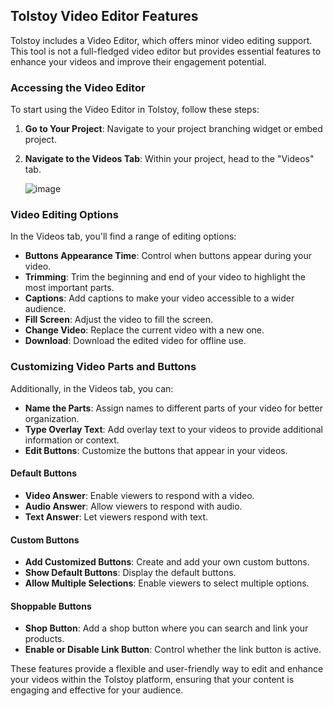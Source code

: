 ## Tolstoy Video Editor Features

Tolstoy includes a Video Editor, which offers minor video editing support. This tool is not a full-fledged video editor but provides essential features to enhance your videos and improve their engagement potential.

### Accessing the Video Editor

To start using the Video Editor in Tolstoy, follow these steps:

1. **Go to Your Project**: Navigate to your project branching widget or embed project.
2. **Navigate to the Videos Tab**: Within your project, head to the "Videos" tab.

   ![image](https://github.com/user-attachments/assets/9df4fb72-c47c-4bcf-bc30-ec5d05796b55)

### Video Editing Options

In the Videos tab, you'll find a range of editing options:

- **Buttons Appearance Time**: Control when buttons appear during your video.
- **Trimming**: Trim the beginning and end of your video to highlight the most important parts.
- **Captions**: Add captions to make your video accessible to a wider audience.
- **Fill Screen**: Adjust the video to fill the screen.
- **Change Video**: Replace the current video with a new one.
- **Download**: Download the edited video for offline use.

### Customizing Video Parts and Buttons

Additionally, in the Videos tab, you can:

- **Name the Parts**: Assign names to different parts of your video for better organization.
- **Type Overlay Text**: Add overlay text to your videos to provide additional information or context.
- **Edit Buttons**: Customize the buttons that appear in your videos.

#### Default Buttons

- **Video Answer**: Enable viewers to respond with a video.
- **Audio Answer**: Allow viewers to respond with audio.
- **Text Answer**: Let viewers respond with text.

#### Custom Buttons

- **Add Customized Buttons**: Create and add your own custom buttons.
- **Show Default Buttons**: Display the default buttons.
- **Allow Multiple Selections**: Enable viewers to select multiple options.

#### Shoppable Buttons

- **Shop Button**: Add a shop button where you can search and link your products.
- **Enable or Disable Link Button**: Control whether the link button is active.

These features provide a flexible and user-friendly way to edit and enhance your videos within the Tolstoy platform, ensuring that your content is engaging and effective for your audience.